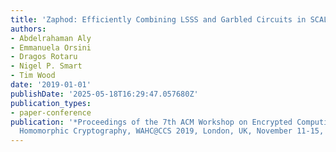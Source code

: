 ```yaml
---
title: 'Zaphod: Efficiently Combining LSSS and Garbled Circuits in SCALE'
authors:
- Abdelrahaman Aly
- Emmanuela Orsini
- Dragos Rotaru
- Nigel P. Smart
- Tim Wood
date: '2019-01-01'
publishDate: '2025-05-18T16:29:47.057680Z'
publication_types:
- paper-conference
publication: '*Proceedings of the 7th ACM Workshop on Encrypted Computing & Applied
  Homomorphic Cryptography, WAHC@CCS 2019, London, UK, November 11-15, 2019*'
---
```

